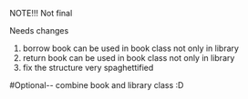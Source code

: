 NOTE!!!
Not final

Needs changes
1) borrow book can be used in book class not only in library
2) return book can be used in book class not only in library
3) fix the structure very spaghettified

 
#Optional--
combine book and library class :D
